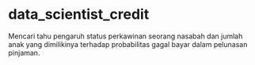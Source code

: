 # data_scientist_credit
Mencari tahu pengaruh status perkawinan seorang nasabah dan jumlah anak yang dimilikinya terhadap probabilitas gagal bayar dalam pelunasan pinjaman.
